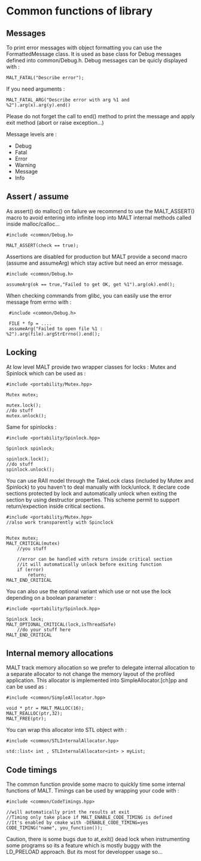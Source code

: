 Common functions of library
===========================

Messages
--------

To print error messages with object formatting you can use the FormattedMessage class. It is used
as base class for Debug messages defined into common/Debug.h. Debug messages can be quicly displayed
with :

	MALT_FATAL("Describe error");

If you need arguments :

	MALT_FATAL_ARG("Describe error with arg %1 and %2").arg(x).arg(y).end()

Please do not forget the call to end() method to print the message and apply exit method (abort or raise exception...)

Message levels are :

- Debug
- Fatal
- Error
- Warning
- Message
- Info

Assert / assume
---------------

As assert() do malloc() on failure we recommend to use the MALT\_ASSERT() macro to avoid entering into
infinite loop into MALT internal methods called inside malloc/calloc...

	#include <common/Debug.h>

	MALT_ASSERT(check == true);

Assertions are disabled for production but MALT provide a second macro (assume and assumeArg) which
stay active but need an error message.

	#include <common/Debug.h>

	assumeArg(ok == true,"Failed to get OK, get %1").arg(ok).end();

When checking commands from glibc, you can easily use the error message from errno with :

	 #include <common/Debug.h>

	 FILE * fp = ....
	 assumeArg("Failed to open file %1 : %2").arg(file).argStrErrno().end();

Locking
-------

At low level MALT provide two wrapper classes for locks : Mutex and Spinlock which can be used as :

	#include <portability/Mutex.hpp>

	Mutex mutex;
	
	mutex.lock();
	//do stuff
	mutex.unlock();

Same for spinlocks :

	#include <portability/Spinlock.hpp>

	Spinlock spinlock;

	spinlock.lock();
	//do stuff
	spinlock.unlock();

You can use RAII model through the TakeLock class (included by Mutex and Spinlock) to you
haven't to deal manually with lock/unlock. It declare code sections protected by lock
and automatically unlock when exiting the section by using destructor properties.
This scheme permit to support return/expection inside critical sections.

	#include <portability/Mutex.hpp>
	//also work transparently with Spinclock


	Mutex mutex;
	MALT_CRITICAL(mutex)
		//you stuff

		//error can be handled with return inside critical section
		//it will automatically unlock before exiting function
		if (error)
			return;
	MALT_END_CRITICAL

You can also use the optional variant which use or not use the lock depending on a boolean
parameter :

	#include <portability/Spinlock.hpp>

	Spinlock lock;
	MALT_OPTIONAL_CRITICAL(lock,isThreadSafe)
		//do your stuff here
	MALT_END_CRITICAL

Internal memory allocations
---------------------------

MALT track memory allocation so we prefer to delegate internal allocation to a separate allocator to not change the
memory layout of the profiled application. This allocator is implemented into SimpleAllocator.[ch]pp and can be used
as :

	#include <common/SimpleAllocator.hpp>

	void * ptr = MALT_MALLOC(16);
	MALT_REALLOC(ptr,32);
	MALT_FREE(ptr);

You can wrap this allocator into STL object with :

	#include <common/STLInternalAllocator.hpp>

	std::list< int , STLInternalAllocator<int> > myList;

Code timings
------------

The common function provide some macro to quickly time some internal functions of MALT. Timings can be used by wrapping
your code with :

	#include <common/CodeTimings.hpp>

	//will automatically print the results at exit
	//Timing only take place if MALT_ENABLE_CODE_TIMING is defined
	//It's enabled by cmake with -DENABLE_CODE_TIMING=yes
	CODE_TIMING("name", you_function());

Caution, there is some bugs due to at_exit() dead lock when instrumenting some programs so its a feature which
is mostly buggy with the LD_PRELOAD approach. But its most for developper usage so...
